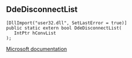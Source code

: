 ## DdeDisconnectList

```
[DllImport("user32.dll", SetLastError = true)]
public static extern bool DdeDisconnectList(
   IntPtr hConvList
);
```

[Microsoft documentation](TODO)
